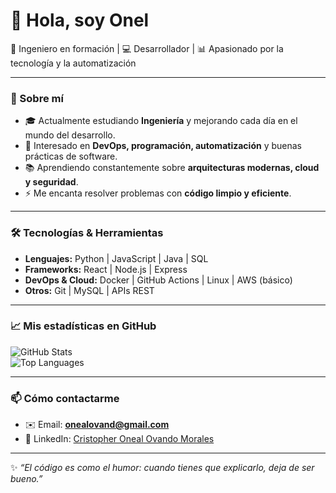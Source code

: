 # 👋 Hola, soy Onel

🚀 Ingeniero en formación | 💻 Desarrollador | 📊 Apasionado por la tecnología y la automatización

---

### 🌟 Sobre mí
- 🎓 Actualmente estudiando **Ingeniería** y mejorando cada día en el mundo del desarrollo.
- 🔭 Interesado en **DevOps, programación, automatización** y buenas prácticas de software.
- 📚 Aprendiendo constantemente sobre **arquitecturas modernas, cloud y seguridad**.
- ⚡ Me encanta resolver problemas con **código limpio y eficiente**.

---

### 🛠️ Tecnologías & Herramientas
- **Lenguajes:** Python | JavaScript | Java | SQL  
- **Frameworks:** React | Node.js | Express  
- **DevOps & Cloud:** Docker | GitHub Actions | Linux | AWS (básico)  
- **Otros:** Git | MySQL | APIs REST  

---

### 📈 Mis estadísticas en GitHub
![GitHub Stats](https://github-readme-stats.vercel.app/api?username=crisom935&show_icons=true&theme=tokyonight)  
![Top Languages](https://github-readme-stats.vercel.app/api/top-langs/?username=crisom935&layout=compact&theme=tokyonight)

---

### 📫 Cómo contactarme
- ✉️ Email: **onealovand@gmail.com**  
- 💼 LinkedIn: [Cristopher Oneal Ovando Morales](https://www.linkedin.com/in/cristopher-oneal-ovando-morales-751681338/)  

---

✨ _“El código es como el humor: cuando tienes que explicarlo, deja de ser bueno.”_  
